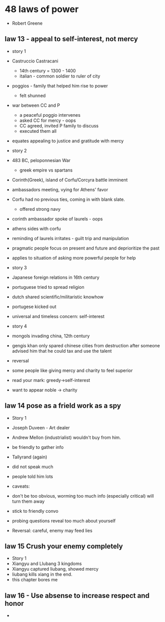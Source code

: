 # 48 laws of power
- Robert Greene

## law 13 - appeal to self-interest, not mercy
- story 1
- Castruccio Castracani
  - 14th century = 1300 - 1400
  - italian - common soldier to ruler of city
- poggios - family that helped him rise to power
  - felt shunned
- war between CC and P
  - a peaceful poggio intervenes
  - asked CC for mercy - oops
  - CC agreed, invited P family to discuss
  - executed them all

- equates appealing to justice and gratitude with mercy

- story 2
- 483 BC, peloponnesian War
  - greek empire vs spartans
- Corinth(Greek), island of Corfu/Corcyra battle imminent
- ambassadors meeting, vying for Athens' favor
- Corfu had no previous ties, coming in with blank slate.
  - offered strong navy
- corinth ambassador spoke of laurels - oops
- athens sides with corfu

- reminding of laurels irritates - guilt trip and manipulation

- pragmatic people focus on present and future and deprioritize the past

- applies to situation of asking more powerful people for help

- story 3
- Japanese foreign relations in 16th century
- portuguese tried to spread religion
- dutch shared scientific/militaristic knowhow
- portugese kicked out

- universal and timeless concern: self-interest

- story 4
- mongols invading china, 12th century
- gengis khan only spared chinese cities from destruction after someone advised him that he could tax and use the talent

- reversal
- some people like giving mercy and charity to feel superior
- read your mark: greedy->self-interest
- want to appear noble -> charity

## law 14 pose as a frield work as a spy
- Story 1
- Joseph Duveen - Art dealer
- Andrew Mellon (industrialist) wouldn't buy from him.
- be friendly to gather info

- Tallyrand (again)
- did not speak much
- people told him lots

- caveats:
- don't be too obvious, worming too much info (especially critical) will turn them away
- stick to friendly convo
- probing questions reveal too much about yourself

- Reversal: careful, enemy may feed lies

## law 15 Crush your enemy completely

- Story 1
- Xiangyu and LIubang 3 kingdoms
- Xiangyu captured liubang, showed mercy
- liubang kills xiang in the end.
- this chapter bores me

## law 16 - Use absense to increase respect and honor

-